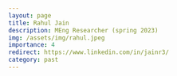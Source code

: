 ```yaml
---
layout: page
title: Rahul Jain
description: MEng Researcher (spring 2023)
img: /assets/img/rahul.jpeg
importance: 4
redirect: https://www.linkedin.com/in/jainr3/
category: past
---
```

